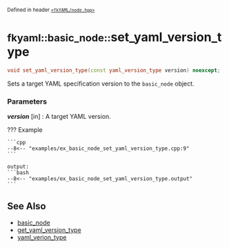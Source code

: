<small>Defined in header [`<fkYAML/node.hpp>`](https://github.com/fktn-k/fkYAML/blob/develop/include/fkYAML/node.hpp)</small>

# <small>fkyaml::basic_node::</small>set_yaml_version_type

```cpp
void set_yaml_version_type(const yaml_version_type version) noexcept;
```

Sets a target YAML specification version to the `basic_node` object.  

### **Parameters**

***version*** [in]
:   A target YAML version.

??? Example

    ```cpp
    --8<-- "examples/ex_basic_node_set_yaml_version_type.cpp:9"
    ```

    output:
    ```bash
    --8<-- "examples/ex_basic_node_set_yaml_version_type.output"
    ```

## **See Also**

* [basic_node](index.md)
* [get_yaml_version_type](get_yaml_version_type.md)
* [yaml_verion_type](../yaml_version_type.md)
